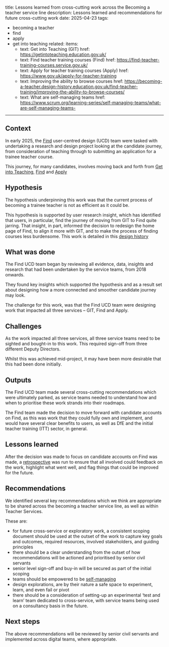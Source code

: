 title: Lessons learned from cross-cutting work across the Becoming a teacher service line
description: Lessons learned and recommendations for future cross-cutting work
date: 2025-04-23
tags:

- becoming a teacher
- find
- apply
- get into teaching
related:
  items:
  - text: Get into Teaching (GIT)
      href: <https://getintoteaching.education.gov.uk/>
  - text: Find teacher training courses (Find)
      href: <https://find-teacher-training-courses.service.gov.uk/>
  - text: Apply for teacher training courses (Apply)
      href: <https://www.gov.uk/apply-for-teacher-training>
  - text: Improving the ability to browse courses
      href: <https://becoming-a-teacher.design-history.education.gov.uk/find-teacher-training/improving-the-ability-to-browse-courses/>
  - text: What are self-managing teams
      href: <https://www.scrum.org/learning-series/self-managing-teams/what-are-self-managing-teams->

---

## Context

In early 2025, the [Find]( https://find-teacher-training-courses.service.gov.uk/) user-centred design (UCD) team were tasked with undertaking a research and design project looking at the candidate journey, from consideration of teaching through to submitting an application for a trainee teacher course.

This journey, for many candidates, involves moving back and forth from [Get into Teaching]( https://getintoteaching.education.gov.uk/), [Find]( https://find-teacher-training-courses.service.gov.uk/ ) and [Apply]( https://www.gov.uk/apply-for-teacher-training)

## Hypothesis

The hypothesis underpinning this work was that the current process of becoming a trainee teacher is not as efficient as it could be.

This hypothesis is supported by user research insight, which has identified that users, in particular, find the journey of moving from GIT to Find quite jarring. That insight, in part, informed the decision to redesign the home page of Find, to align it more with GIT, and to make the process of finding courses less burdensome. This work is detailed in this [design history]( https://becoming-a-teacher.design-history.education.gov.uk/find-teacher-training/improving-the-ability-to-browse-courses/)

## What was done

The Find UCD team began by reviewing all evidence, data, insights and research that had been undertaken by the service teams, from 2018 onwards.

They found key insights which supported the hypothesis and as a result set about designing how a more connected and smoother candidate journey may look.

The challenge for this work, was that the Find UCD team were designing work that impacted all three services – GIT, Find and Apply.

## Challenges

As the work impacted all three services, all three service teams need to be sighted and bought-in to this work. This required sign-off from three different Deputy Directors.

Whilst this was achieved mid-project, it may have been more desirable that this had been done initially.

## Outputs

The Find UCD team made several cross-cutting recommendations which were ultimately parked, as service teams needed to understand how and when to prioritise these work strands into their roadmaps.

The Find team made the decision to move forward with candidate accounts on Find, as this was work that they could fully own and implement, and would have several clear benefits to users, as well as DfE and the initial teacher training (ITT) sector, in general.

## Lessons learned

After the decision was made to focus on candidate accounts on Find was made, a [retrospective]( https://www.gov.uk/service-manual/agile-delivery/agile-tools-techniques#retrospective-meetings) was run to ensure that all involved could feedback on the work, highlight what went well, and flag things that could be improved for the future.

## Recommendations

We identified several key recommendations which we think are appropriate to be shared across the becoming a teacher service line, as well as within Teacher Services.

These are:

- for future cross-service or exploratory work, a consistent scoping document should be used at the outset of the work to capture key goals and outcomes, required resources, involved stakeholders, and guiding principles
- there should be a clear understanding from the outset of how recommendations will be actioned and prioritised by senior civil servants
- senior level sign-off and buy-in will be secured as part of the initial scoping
- teams should be empowered to be [self-managing]( https://www.scrum.org/learning-series/self-managing-teams/what-are-self-managing-teams-)
- design explorations, are by their nature a safe space to experiment, learn, and even fail or pivot
- there should be a consideration of setting-up an experimental ‘test and learn’ team dedicated to cross-service, with service teams being used on a consultancy basis in the future.

## Next steps

The above recommendations will be reviewed by senior civil servants and implemented across digital teams, where appropriate.
